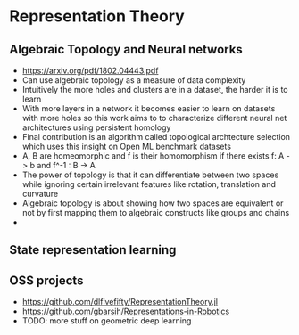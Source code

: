# Representation Theory

## Algebraic Topology and Neural networks
* https://arxiv.org/pdf/1802.04443.pdf
* Can use algebraic topology as a measure of data complexity
* Intuitively the more holes and clusters are in a dataset, the harder it is to learn
* With more layers in a network it becomes easier to learn on datasets with more holes so this work aims to to characterize different neural net architectures using persistent homology
* Final contribution is an algorithm called topological archtecture selection which uses this insight on Open ML benchmark datasets
* A, B are homeomorphic and f is their homomorphism if there exists f: A -> b and f^-1 : B -> A
* The power of topology is that it can differentiate between two spaces while ignoring certain irrelevant features like rotation, translation and curvature
* Algebraic topology is about showing how two spaces are equivalent or not by first mapping them to algebraic constructs like groups and chains
* 

## State representation learning

## OSS projects
* https://github.com/dlfivefifty/RepresentationTheory.jl
* https://github.com/gbarsih/Representations-in-Robotics
* TODO: more stuff on geometric deep learning